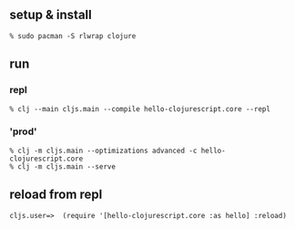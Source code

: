 
## setup & install
```
% sudo pacman -S rlwrap clojure
```

## run
### repl
```
% clj --main cljs.main --compile hello-clojurescript.core --repl
```

### 'prod'
```
% clj -m cljs.main --optimizations advanced -c hello-clojurescript.core
% clj -m cljs.main --serve
```



## reload from repl
```
cljs.user=>  (require '[hello-clojurescript.core :as hello] :reload)
```
